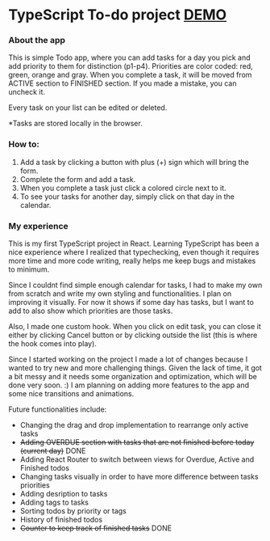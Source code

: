 # TypeScript To-do project [DEMO](https://stojiljkovicmarko.github.io/todo-app/)

### About the app

This is simple Todo app, where you can add tasks for a day you pick and add priority to them for distinction (p1-p4).
Priorities are color coded: red, green, orange and gray. 
When you complete a task, it will be moved from ACTIVE section to FINISHED section.
If you made a mistake, you can uncheck it.

Every task on your list can be edited or deleted.

*Tasks are stored locally in the browser.

### How to:

1. Add a task by clicking a button with plus (+) sign which will bring the form.
2. Complete the form and add a task.
3. When you complete a task just click a colored circle next to it.
4. To see your tasks for another day, simply click on that day in the calendar.


### My experience

This is my first TypeScript project in React. Learning TypeScript has been a nice experience where I realized that typechecking, even though it requires more time and more code writing, really helps me keep bugs and mistakes to minimum.

Since I couldnt find simple enough calendar for tasks, I had to make my own from scratch and write my own styling and functionalities. 
I plan on improving it visually. For now it shows if some day has tasks, but I want to add to also show which priorities are those tasks.

Also, I made one custom hook. When you click on edit task, you can close it either by clicking Cancel button or by clicking outside the list (this is where the hook comes into play).

Since I started working on the project I made a lot of changes because I wanted to try new and more challenging things. 
Given the lack of time, it got a bit messy and it needs some organization and optimization, which will be done very soon. :)
I am planning on adding more features to the app and some nice transitions and animations.

Future functionalities include:

- Changing the drag and drop implementation to rearrange only active tasks
- ~~Adding OVERDUE section with tasks that are not finished before today (current day)~~ DONE
- Adding React Router to switch between views for Overdue, Active and Finished todos
- Changing tasks visually in order to have more difference between tasks priorities
- Adding desription to tasks
- Adding tags to tasks
- Sorting todos by priority or tags
- History of finished todos
- ~~Counter to keep track of finished tasks~~ DONE

